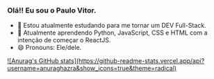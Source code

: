 ### Olá!! Eu sou o Paulo Vitor.

- 🔭 Estou atualmente estudando para me tornar um DEV Full-Stack.
- 🌱 Atualmente aprendendo Python, JavaScript, CSS e HTML com a intenção de começar o ReactJS.
- 😄 Pronouns: Ele/dele.

<div>
  <a href="https://github.com/PauloVitorr">
  ![Anurag's GitHub stats](https://github-readme-stats.vercel.app/api?username=anuraghazra&show_icons=true&theme=radical)

</div>
